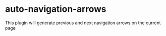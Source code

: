 # auto-navigation-arrows
This plugin will generate previous and next navigation arrows on the current page
